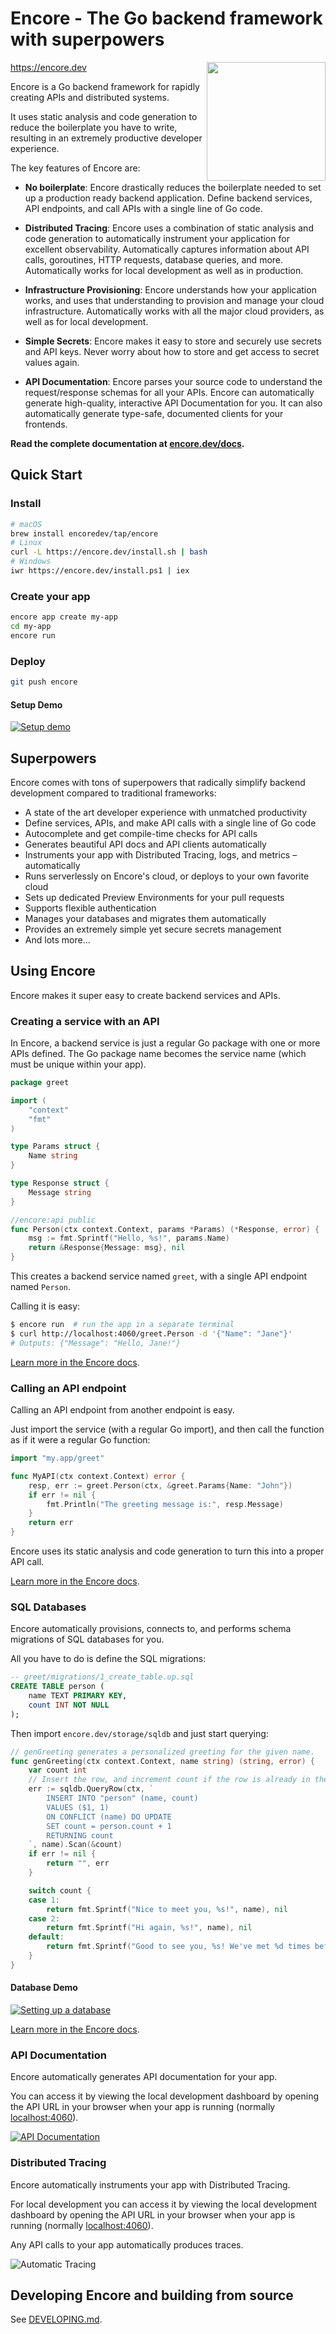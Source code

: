 # Encore - The Go backend framework with superpowers

<img align="right" width="190px" src="https://encore.dev/assets/img/encore-gopher.svg">

https://encore.dev

Encore is a Go backend framework for rapidly creating APIs and distributed systems.

It uses static analysis and code generation to reduce the boilerplate you have to write,
resulting in an extremely productive developer experience.

The key features of Encore are:

* **No boilerplate**: Encore drastically reduces the boilerplate needed to set up
  a production ready backend application. Define backend services, API endpoints,
  and call APIs with a single line of Go code. 

* **Distributed Tracing**: Encore uses a combination of static analysis and code
  generation to automatically instrument your application for excellent observability.
  Automatically captures information about API calls, goroutines, HTTP requests,
  database queries, and more. Automatically works for local development as well
  as in production.

* **Infrastructure Provisioning**: Encore understands how your application works,
  and uses that understanding to provision and manage your cloud infrastructure.
  Automatically works with all the major cloud providers, as well as for local development.

* **Simple Secrets**: Encore makes it easy to store and securely use secrets and API keys. 
  Never worry about how to store and get access to secret values again.

* **API Documentation**: Encore parses your source code to understand the request/response
  schemas for all your APIs. Encore can automatically generate high-quality, interactive
  API Documentation for you. It can also automatically generate type-safe, documented
  clients for your frontends.

**Read the complete documentation at [encore.dev/docs](https://encore.dev/docs).**

## Quick Start

### Install
```bash
# macOS
brew install encoredev/tap/encore
# Linux
curl -L https://encore.dev/install.sh | bash
# Windows
iwr https://encore.dev/install.ps1 | iex
```

### Create your app
```bash
encore app create my-app
cd my-app
encore run
```

### Deploy
```bash
git push encore
```

#### Setup Demo
[![Setup demo](https://asciinema.org/a/406681.svg)](https://asciinema.org/a/406681)

## Superpowers

Encore comes with tons of superpowers that radically simplify backend development compared to traditional frameworks:

- A state of the art developer experience with unmatched productivity
- Define services, APIs, and make API calls with a single line of Go code
- Autocomplete and get compile-time checks for API calls 
- Generates beautiful API docs and API clients automatically
- Instruments your app with Distributed Tracing, logs, and metrics – automatically
- Runs serverlessly on Encore's cloud, or deploys to your own favorite cloud
- Sets up dedicated Preview Environments for your pull requests
- Supports flexible authentication 
- Manages your databases and migrates them automatically
- Provides an extremely simple yet secure secrets management
- And lots more...

## Using Encore

Encore makes it super easy to create backend services and APIs.

### Creating a service with an API

In Encore, a backend service is just a regular Go package with one or more APIs defined.
The Go package name becomes the service name (which must be unique within your app).

```go
package greet

import (
    "context"
    "fmt"
)

type Params struct {
    Name string
}

type Response struct {
    Message string
}

//encore:api public
func Person(ctx context.Context, params *Params) (*Response, error) {
    msg := fmt.Sprintf("Hello, %s!", params.Name)
    return &Response{Message: msg}, nil
}
```

This creates a backend service named `greet`, with a single API endpoint named `Person`.

Calling it is easy:
```bash
$ encore run  # run the app in a separate terminal
$ curl http://localhost:4060/greet.Person -d '{"Name": "Jane"}'
# Outputs: {"Message": "Hello, Jane!"}
```

[Learn more in the Encore docs](https://encore.dev/docs/concepts/services-and-apis).

### Calling an API endpoint
Calling an API endpoint from another endpoint is easy.

Just import the service (with a regular Go import), and then call the function
as if it were a regular Go function:

```go
import "my.app/greet"

func MyAPI(ctx context.Context) error {
    resp, err := greet.Person(ctx, &greet.Params{Name: "John"})
    if err != nil {
        fmt.Println("The greeting message is:", resp.Message)
    }
    return err
}
```

Encore uses its static analysis and code generation to turn this into a proper API call.

[Learn more in the Encore docs](https://encore.dev/docs/concepts/services-and-apis).

### SQL Databases

Encore automatically provisions, connects to, and performs schema migrations of SQL databases for you.

All you have to do is define the SQL migrations:

```sql
-- greet/migrations/1_create_table.up.sql
CREATE TABLE person (
    name TEXT PRIMARY KEY,
    count INT NOT NULL
);
```

Then import `encore.dev/storage/sqldb` and just start querying:

```go
// genGreeting generates a personalized greeting for the given name.
func genGreeting(ctx context.Context, name string) (string, error) {
    var count int
    // Insert the row, and increment count if the row is already in the db.
    err := sqldb.QueryRow(ctx, `
        INSERT INTO "person" (name, count)
        VALUES ($1, 1)
        ON CONFLICT (name) DO UPDATE
        SET count = person.count + 1
        RETURNING count
    `, name).Scan(&count)
    if err != nil {
        return "", err
    }

    switch count {
    case 1:
        return fmt.Sprintf("Nice to meet you, %s!", name), nil
    case 2:
        return fmt.Sprintf("Hi again, %s!", name), nil
    default:
        return fmt.Sprintf("Good to see you, %s! We've met %d times before.", name, count-1), nil
    }
}
```

#### Database Demo
[![Setting up a database](https://asciinema.org/a/406695.svg)](https://asciinema.org/a/406695)

[Learn more in the Encore docs](https://encore.dev/docs/concepts/databases).

### API Documentation

Encore automatically generates API documentation for your app.

You can access it by viewing the local development dashboard by opening the API URL
in your browser when your app is running (normally [localhost:4060](http://localhost:4060)).

[![API Documentation](https://encore.dev/assets/img/api-docs-screenshot.png)](https://encore.dev/docs/concepts/api-docs)

### Distributed Tracing

Encore automatically instruments your app with Distributed Tracing.

For local development you can access it by viewing the local development dashboard by opening the API URL
in your browser when your app is running (normally [localhost:4060](http://localhost:4060)).

Any API calls to your app automatically produces traces.

![Automatic Tracing](https://encore.dev/assets/img/tracing.jpg)

## Developing Encore and building from source

See [DEVELOPING.md](DEVELOPING.md).
